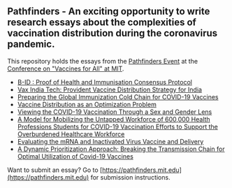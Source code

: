 ## Pathfinders - An exciting opportunity to write research essays about the complexities of vaccination distribution during the coronavirus pandemic.

This repository holds the essays from the [Pathfinders Event](https://pathfinders.mit.edu) at the [Conference on "Vaccines for All" at MIT](https://vaccine.mit.edu).

- [B-ID : Proof of Health and Immunisation Consensus Protocol](bridgewater.pdf)
- [Vax India Tech: Provident Vaccine Distribution Strategy for India](duraphe.pdf)
- [Preparing the Global Immunization Cold Chain for COVID-19 Vaccines](raghunath.pdf)
- [Vaccine Distribution as an Optimization Problem](rajaselvarasu.pdf)
- [Viewing the COVID-19 Vaccination Through a Sex and Gender Lens](ramasamy.pdf)
- [A Model for Mobilizing the Untapped Workforce of 600,000 Health  Professions Students for COVID-19 Vaccination Efforts to Support the Overburdened Healthcare Workforce](shekhar.pdf)
- [Evaluating the mRNA and Inactivated Virus Vaccine and Delivery](sikri.pdf)
- [A Dynamic Prioritization Approach: Breaking the Transmission Chain for Optimal Utilization of Covid-19 Vaccines](thomas.pdf)

Want to submit an essay? Go to [https://pathfinders.mit.edu](https://pathfinders.mit.edu) for submission instructions.
